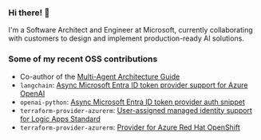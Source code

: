 ### Hi there! 👋

I'm a Software Architect and Engineer at Microsoft, currently collaborating with customers to design and implement production-ready AI solutions.

### Some of my recent OSS contributions

- Co-author of the [Multi-Agent Architecture Guide](https://github.com/microsoft/multi-agent-reference-architecture)
- `langchain`: [Async Microsoft Entra ID token provider support for Azure OpenAI](https://github.com/langchain-ai/langchain/pull/27488)
- `openai-python`: [Async Microsoft Entra ID token provider auth snippet](https://github.com/openai/openai-python/pull/1787)
- `terraform-provider-azurerm`: [User-assigned managed identity support for Logic Apps Standard](https://github.com/hashicorp/terraform-provider-azurerm/pull/18109)
- `terraform-provider-azurerm`: [Provider for Azure Red Hat OpenShift](https://github.com/hashicorp/terraform-provider-azurerm/pull/24375)
